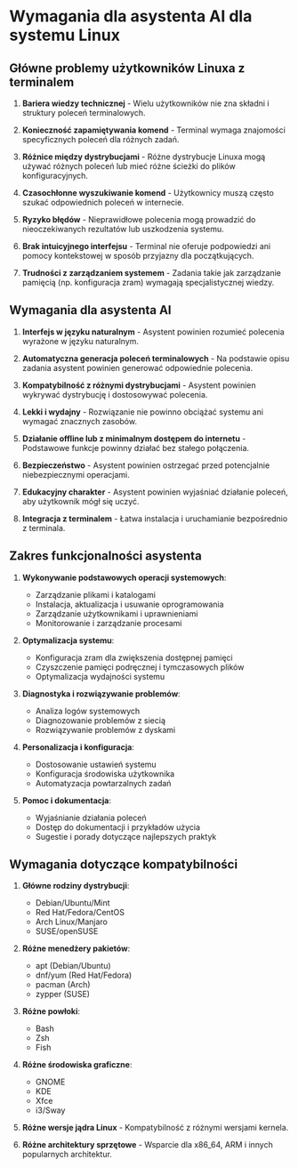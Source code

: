 # Wymagania dla asystenta AI dla systemu Linux

## Główne problemy użytkowników Linuxa z terminalem

1. **Bariera wiedzy technicznej** - Wielu użytkowników nie zna składni i struktury poleceń terminalowych.

2. **Konieczność zapamiętywania komend** - Terminal wymaga znajomości specyficznych poleceń dla różnych zadań.

3. **Różnice między dystrybucjami** - Różne dystrybucje Linuxa mogą używać różnych poleceń lub mieć różne ścieżki do plików konfiguracyjnych.

4. **Czasochłonne wyszukiwanie komend** - Użytkownicy muszą często szukać odpowiednich poleceń w internecie.

5. **Ryzyko błędów** - Nieprawidłowe polecenia mogą prowadzić do nieoczekiwanych rezultatów lub uszkodzenia systemu.

6. **Brak intuicyjnego interfejsu** - Terminal nie oferuje podpowiedzi ani pomocy kontekstowej w sposób przyjazny dla początkujących.

7. **Trudności z zarządzaniem systemem** - Zadania takie jak zarządzanie pamięcią (np. konfiguracja zram) wymagają specjalistycznej wiedzy.

## Wymagania dla asystenta AI

1. **Interfejs w języku naturalnym** - Asystent powinien rozumieć polecenia wyrażone w języku naturalnym.

2. **Automatyczna generacja poleceń terminalowych** - Na podstawie opisu zadania asystent powinien generować odpowiednie polecenia.

3. **Kompatybilność z różnymi dystrybucjami** - Asystent powinien wykrywać dystrybucję i dostosowywać polecenia.

4. **Lekki i wydajny** - Rozwiązanie nie powinno obciążać systemu ani wymagać znacznych zasobów.

5. **Działanie offline lub z minimalnym dostępem do internetu** - Podstawowe funkcje powinny działać bez stałego połączenia.

6. **Bezpieczeństwo** - Asystent powinien ostrzegać przed potencjalnie niebezpiecznymi operacjami.

7. **Edukacyjny charakter** - Asystent powinien wyjaśniać działanie poleceń, aby użytkownik mógł się uczyć.

8. **Integracja z terminalem** - Łatwa instalacja i uruchamianie bezpośrednio z terminala.

## Zakres funkcjonalności asystenta

1. **Wykonywanie podstawowych operacji systemowych**:
   - Zarządzanie plikami i katalogami
   - Instalacja, aktualizacja i usuwanie oprogramowania
   - Zarządzanie użytkownikami i uprawnieniami
   - Monitorowanie i zarządzanie procesami

2. **Optymalizacja systemu**:
   - Konfiguracja zram dla zwiększenia dostępnej pamięci
   - Czyszczenie pamięci podręcznej i tymczasowych plików
   - Optymalizacja wydajności systemu

3. **Diagnostyka i rozwiązywanie problemów**:
   - Analiza logów systemowych
   - Diagnozowanie problemów z siecią
   - Rozwiązywanie problemów z dyskami

4. **Personalizacja i konfiguracja**:
   - Dostosowanie ustawień systemu
   - Konfiguracja środowiska użytkownika
   - Automatyzacja powtarzalnych zadań

5. **Pomoc i dokumentacja**:
   - Wyjaśnianie działania poleceń
   - Dostęp do dokumentacji i przykładów użycia
   - Sugestie i porady dotyczące najlepszych praktyk

## Wymagania dotyczące kompatybilności

1. **Główne rodziny dystrybucji**:
   - Debian/Ubuntu/Mint
   - Red Hat/Fedora/CentOS
   - Arch Linux/Manjaro
   - SUSE/openSUSE

2. **Różne menedżery pakietów**:
   - apt (Debian/Ubuntu)
   - dnf/yum (Red Hat/Fedora)
   - pacman (Arch)
   - zypper (SUSE)

3. **Różne powłoki**:
   - Bash
   - Zsh
   - Fish

4. **Różne środowiska graficzne**:
   - GNOME
   - KDE
   - Xfce
   - i3/Sway

5. **Różne wersje jądra Linux** - Kompatybilność z różnymi wersjami kernela.

6. **Różne architektury sprzętowe** - Wsparcie dla x86_64, ARM i innych popularnych architektur.
